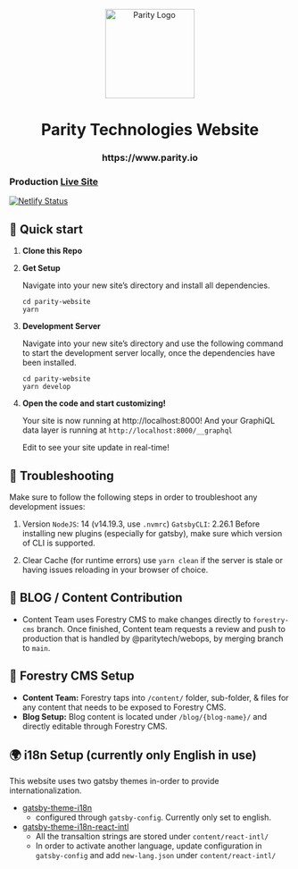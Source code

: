 <p align="center">
  <a href="https://www.parity.io">
    <img alt="Parity Logo" src="https://www.parity.io/images/parity_logo_light.png" width="160" />
  </a>
</p>
<h1 align="center">
  Parity Technologies Website
</h1>
<h3 align="center">
  https://www.parity.io
</h3>

### Production [Live Site](https://www.parity.io)

[![Netlify Status](https://api.netlify.com/api/v1/badges/18555313-f0d7-4189-8176-b27ed50e17fa/deploy-status)](https://app.netlify.com/sites/parity-website-gatsby/deploys)

## 🚀 Quick start

1.  **Clone this Repo**

2.  **Get Setup**

    Navigate into your new site’s directory and install all dependencies.

    ```shell
    cd parity-website
    yarn
    ```

3.  **Development Server**

    Navigate into your new site’s directory and use the following command to start the development server locally, once the dependencies have been installed.

    ```shell
    cd parity-website
    yarn develop
    ```

4.  **Open the code and start customizing!**

    Your site is now running at http://localhost:8000!
    And your GraphiQL data layer is running at `http://localhost:8000/__graphql`

    Edit to see your site update in real-time!

## 🧰 Troubleshooting

Make sure to follow the following steps in order to troubleshoot any development issues:

1. Version
   `NodeJS`: 14 (v14.19.3, use `.nvmrc`)
   `GatsbyCLI`: 2.26.1
   Before installing new plugins (especially for gatsby), make sure which version of CLI is supported.

2. Clear Cache (for runtime errors)
   use `yarn clean` if the server is stale or having issues reloading in your browser of choice.

## 📝 BLOG / Content Contribution

- Content Team uses Forestry CMS to make changes directly to `forestry-cms` branch. Once finished, Content team requests a review and push to production that is handled by @paritytech/webops, by merging branch to `main`.

## 🎋 Forestry CMS Setup

- **Content Team:** Forestry taps into `/content/` folder, sub-folder, & files for any content that needs to be exposed to Forestry CMS.
- **Blog Setup:** Blog content is located under `/blog/{blog-name}/` and directly editable through Forestry CMS.

## 🌍 i18n Setup (currently only English in use)

This website uses two gatsby themes in-order to provide internationalization.

- [gatsby-theme-i18n](https://www.gatsbyjs.com/plugins/gatsby-theme-i18n/)
  - configured through `gatsby-config`. Currently only set to english.
- [gatsby-theme-i18n-react-intl](https://www.gatsbyjs.com/plugins/gatsby-theme-i18n-react-intl/?=gatsby-theme-i18n-react-intl)
  - All the transaltion strings are stored under `content/react-intl/`
  - In order to activate another language, update configuration in `gatsby-config` and add `new-lang.json` under `content/react-intl/`
